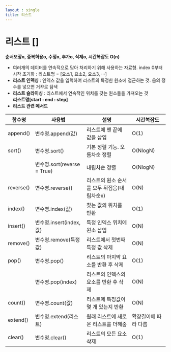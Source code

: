 ```yaml
---
layout : single
title: 리스트
---
```

# 리스트 []
**순서보장o, 중복허용o, 수정o, 추가o, 삭제o, 시간복잡도 O(n)**  
- 여러개의 데이터를 연속적으로 담아 처리하기 위해 사용하는 자료형. index 0부터 시작
초기화 : 리스트명 = [요소1, 요소2, 요소3, ···] 
- **리스트 인덱싱** : 인덱스 값을 입력하여 리스트의 특정한 원소에 접근하는 것. 음의 정수를 넣으면 거꾸로 탐색  
- **리스트 슬라이싱** : 리스트에서 연속적인 위치를 갖는 원소들을 가져오는 것  
**리스트명[start : end : step]**  
- **리스트 관련 메서드**  

| 함수명 | 사용법 | 설명 | 시간복잡도 |
| ----------- | ---- | ---- | ---- |
| append() | 변수명.append(값) | 리스트에 맨 끝에 값을 삽입 | O(1) | 
| sort() | 변수명.sort() | 기본 정렬 기능. 오름차순 정렬 | O(NlogN) | | apend() | 변수명.append(값) | 리스트에 맨 끝에 값을 삽입 | O(1) |
|  | 변수명.sort(reverse = True) | 내림차순 정렬 | O(NlogN)|
| reverse() | 변수명.reverse() | 리스트의 원소 순서를 모두 뒤집음(내림차순x) | O(N) |
| index() | 변수명.index(값) | 찾는 값의 위치를 반환 | O(1) |
| insert() | 변수명.insert(index, 값) | 특정 인덱스 위치에 원소 삽입 | O(N) |
| remove() | 변수명.remove(특정값) | 리스트에서 첫번째 특정 값 삭제 | O(N) |
| pop() | 변수명.pop() | 리스트의 마지막 요소를 반환 후 삭제 | O(1) |
|  | 변수명.pop(index) | 리스트의 인덱스의 요소를 반환 후 삭제 | O(N) |
| count() | 변수명.count(값) | 리스트에 특정값이 몇 개 있는지 반환 | O(N) |
| extend() | 변수명.extend(리스트) | 원래 리스트에 새로운 리스트를 더해줌 | 확장길이에 따라 다름 |
| clear() | 변수명.clear() | 리스트의 모든 요소 삭제 | O(1) |
